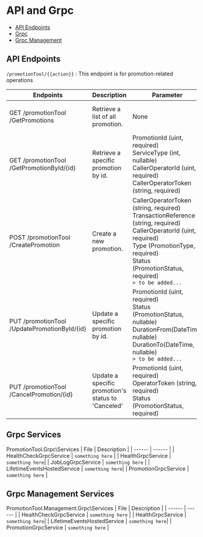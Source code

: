 # API and Grpc
- [API Endpoints](#api-endpoints)
- [Grpc](#grpc-services)
- [Grpc Management](#grpc-management-services)

## API Endpoints
`/promotionTool/{{action}}` : This endpoint is for promotion-related operations

|  Endpoints | Description | Parameter | Response |
| ------ | ------ | ------ | ------ |
| GET /promotionTool<br>/GetPromotions | Retrieve a list of all promotion. | None<img width=400/> | Returns an array of promotion objects. |
| GET /promotionTool<br>/GetPromotionById/{id} | Retrieve a specific promotion by id. | PromotionId (uint, required)<br>ServiceType (int, nullable)<br>CallerOperatorId (uint, required)<br>CallerOperatorToken (string, required) | Returns the promotion object corresponding to the provided id. |
| POST /promotionTool<br>/CreatePromotion | Create a new promotion. | CallerOperatorToken (string, required)<br>TransactionReference (string, required)<br>CallerOperatorId (uint, required)<br>Type (PromotionType, required)<br>Status (PromotionStatus, required)<br>`> to be added...` | Returns created promotion object |
| PUT /promotionTool<br>/UpdatePromotionById/{id} | Update a specific promotion by id. | PromotionId (uint, required)<br>Status (PromotionStatus, nullable)<br>DurationFrom(DateTime, nullable)<br>DurationTo(DateTime, nullable)<br>`> to be added...` | Returns the updated promotion object. |
| PUT /promotionTool<br>/CancelPromotion/{id} | Update a specific promotion's status to 'Canceled' | PromotionId (uint, required)<br>OperatorToken (string, required)<br>Status (PromotionStatus, required)<br> | Returns the updated status promotion object. |

## Grpc Services
PromotionTool.Grpc\Services
| File | Description |
| ------ | ------ |
| HealthCheckGrpcService | `something here` |
| HealthGrpcService | `something here`|
| JobLogGrpcService | `something here` |
| LifetimeEventsHostedService | `something here`|
| PromotionGrpcService | `something here` |

## Grpc Management Services
PromotionTool.Management.Grpc\Services
| File | Description |
| ------ | ------ |
| HealthCheckGrpcService | `something here` |
| HealthGrpcService | `something here`|
| LifetimeEventsHostedService | `something here`|
| PromotionGrpcService | `something here` |
